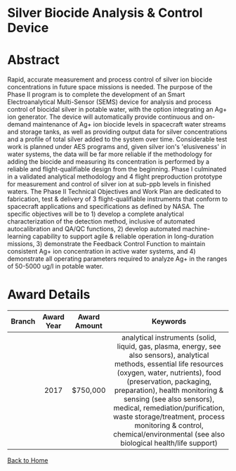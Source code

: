 
Silver Biocide Analysis &amp; Control Device
============================================

# Abstract


Rapid, accurate measurement and process control of silver ion biocide concentrations in future space missions is needed. The purpose of the Phase II program is to complete the development of an Smart Electroanalytical Multi-Sensor (SEMS) device for analysis and process control of biocidal silver in potable water, with the option integrating an Ag+ ion generator. The device will automatically provide continuous and on-demand maintenance of Ag+ ion biocide levels in spacecraft water streams and storage tanks, as well as providing output data for silver concentrations and a profile of total silver added to the system over time. Considerable test work is planned under AES programs and, given silver ion's 'elusiveness' in water systems, the data will be far more reliable if the methodology for adding the biocide and measuring its concentration is performed by a reliable and flight-qualifiable design from the beginning. Phase I culminated in a validated analytical methodology and 4 flight preproduction prototype for measurement and control of silver ion at sub-ppb levels in finished waters. The Phase II Technical Objectives and Work Plan are dedicated to fabrication, test & delivery of 3 flight-qualifiable instruments that conform to spacecraft applications and specifications as defined by NASA. The specific objectives will be to 1) develop a complete analytical characterization of the detection method, inclusive of automated autocalibration and QA/QC functions, 2) develop automated machine-learning capability to support agile & reliable operation in long-duration missions, 3) demonstrate the Feedback Control Function to maintain consistent Ag+ ion concentration in active water systems, and 4) demonstrate all operating parameters required to analyze Ag+ in the ranges of 50-5000 ug/l in potable water.  

# Award Details

|Branch|Award Year|Award Amount|Keywords|
| :---: | :---: | :---: | :---: |
||2017|$750,000|analytical instruments (solid, liquid, gas, plasma, energy, see also sensors), analytical methods, essential life resources (oxygen, water, nutrients), food (preservation, packaging, preparation), health monitoring & sensing (see also sensors), medical, remediation/purification, waste storage/treatment, process monitoring & control, chemical/environmental (see also biological health/life support)|
  
  


[Back to Home](https://github.com/chrischow/dod_sbir_awards/Reports/JT/#242)